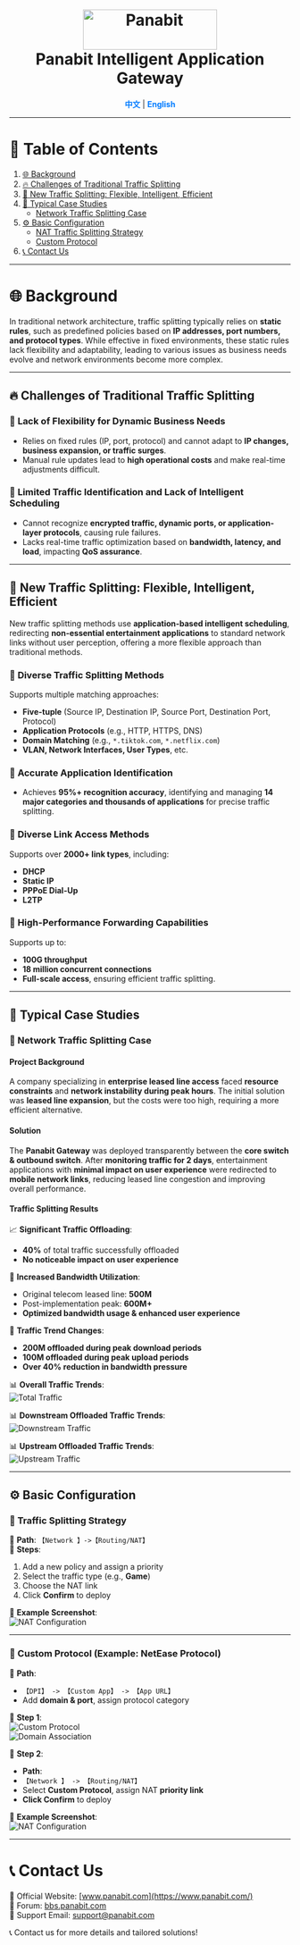 <a name="readme-top"></a>
<h1 align="center">
  <img src="assets/Panabit.png" alt="Panabit" width="240" height="72">
  <br>
  Panabit Intelligent Application Gateway
</h1>


<p align="center">
  <a href="README_CN.md" style="color: #007bff; text-decoration: none; font-weight: bold;">中文</a> | <span style="color: #007bff; font-weight: bold;">English</span>
</p>

---

# 📌 Table of Contents
1. [🌐 Background](#background)
2. [🔥 Challenges of Traditional Traffic Splitting](#challenges-of-traditional-traffic-splitting)
3. [🚀 New Traffic Splitting: Flexible, Intelligent, Efficient](#new-traffic-splitting-flexible-intelligent-efficient)
4. [📌 Typical Case Studies](#typical-case-studies)
   - [Network Traffic Splitting Case](#network-traffic-splitting-case)
5. [⚙️ Basic Configuration](#basic-configuration)
   - [NAT Traffic Splitting Strategy](#nat-traffic-splitting-strategy)
   - [Custom Protocol](#custom-protocol)
6. [📞 Contact Us](#contact-us)

---

# 🌐 **Background**  
<a id="background"></a>
In traditional network architecture, traffic splitting typically relies on **static rules**, such as predefined policies based on **IP addresses, port numbers, and protocol types**. While effective in fixed environments, these static rules lack flexibility and adaptability, leading to various issues as business needs evolve and network environments become more complex.

---

## 🔥 **Challenges of Traditional Traffic Splitting**  
<a id="challenges-of-traditional-traffic-splitting"></a>

### 🔹 **Lack of Flexibility for Dynamic Business Needs**  
- Relies on fixed rules (IP, port, protocol) and cannot adapt to **IP changes, business expansion, or traffic surges**.  
- Manual rule updates lead to **high operational costs** and make real-time adjustments difficult.

### 🔹 **Limited Traffic Identification and Lack of Intelligent Scheduling**  
- Cannot recognize **encrypted traffic, dynamic ports, or application-layer protocols**, causing rule failures.  
- Lacks real-time traffic optimization based on **bandwidth, latency, and load**, impacting **QoS assurance**.

---

## 🚀 **New Traffic Splitting: Flexible, Intelligent, Efficient**  
<a id="new-traffic-splitting-flexible-intelligent-efficient"></a>

New traffic splitting methods use **application-based intelligent scheduling**, redirecting **non-essential entertainment applications** to standard network links without user perception, offering a more flexible approach than traditional methods.

### 🎯 **Diverse Traffic Splitting Methods**  
Supports multiple matching approaches:  
- **Five-tuple** (Source IP, Destination IP, Source Port, Destination Port, Protocol)  
- **Application Protocols** (e.g., HTTP, HTTPS, DNS)  
- **Domain Matching** (e.g., `*.tiktok.com`, `*.netflix.com`)  
- **VLAN, Network Interfaces, User Types**, etc.

### 🎯 **Accurate Application Identification**  
- Achieves **95%+ recognition accuracy**, identifying and managing **14 major categories and thousands of applications** for precise traffic splitting.

### 🎯 **Diverse Link Access Methods**  
Supports over **2000+ link types**, including:
- **DHCP**
- **Static IP**
- **PPPoE Dial-Up**
- **L2TP**

### 🎯 **High-Performance Forwarding Capabilities**  
Supports up to:
- **100G throughput**
- **18 million concurrent connections**
- **Full-scale access**, ensuring efficient traffic splitting.

---

## 📌 **Typical Case Studies**  
<a id="typical-case-studies"></a>

### **📌 Network Traffic Splitting Case**  
<a id="network-traffic-splitting-case"></a>

#### **Project Background**  
A company specializing in **enterprise leased line access** faced **resource constraints** and **network instability during peak hours**. The initial solution was **leased line expansion**, but the costs were too high, requiring a more efficient alternative.

#### **Solution**  
The **Panabit Gateway** was deployed transparently between the **core switch & outbound switch**. After **monitoring traffic for 2 days**, entertainment applications with **minimal impact on user experience** were redirected to **mobile network links**, reducing leased line congestion and improving overall performance.

#### **Traffic Splitting Results**  
📈 **Significant Traffic Offloading**:
- **40%** of total traffic successfully offloaded  
- **No noticeable impact on user experience**

📌 **Increased Bandwidth Utilization**:
- Original telecom leased line: **500M**
- Post-implementation peak: **600M+**
- **Optimized bandwidth usage & enhanced user experience**

📌 **Traffic Trend Changes**:
- **200M offloaded during peak download periods**
- **100M offloaded during peak upload periods**
- **Over 40% reduction in bandwidth pressure**

📊 **Overall Traffic Trends**:  
![Total Traffic](assets/total_traffic.png)

📊 **Downstream Offloaded Traffic Trends**:  
![Downstream Traffic](assets/downstream.png)

📊 **Upstream Offloaded Traffic Trends**:  
![Upstream Traffic](assets/upstream.png)

---

## ⚙️ **Basic Configuration**  
<a id="basic-configuration"></a>

### **🔹 Traffic Splitting Strategy**  
📌 **Path**: `【Network 】->【Routing/NAT】`   
📌 **Steps**:
1. Add a new policy and assign a priority
2. Select the traffic type (e.g., **Game**)
3. Choose the NAT link
4. Click **Confirm** to deploy

📌 **Example Screenshot**:  
![NAT Configuration](assets/nat_config_EN.png)

---

### **🔹 Custom Protocol (Example: NetEase Protocol)**  
<a id="custom-protocol"></a>

📌 **Path**:  
- `【DPI】 -> 【Custom App】 -> 【App URL】`
- Add **domain & port**, assign protocol category

📌 **Step 1**:  
![Custom Protocol](assets/custom_protocol_step1_EN.png)  
![Domain Association](assets/custom_protocol_step2_EN.png)

📌 **Step 2**:  
- **Path**:  
-  `【Network 】 -> 【Routing/NAT】`
- Select **Custom Protocol**, assign NAT **priority link**
- **Click Confirm** to deploy

📌 **Example Screenshot**:  
![NAT Configuration](assets/custom_protocol_step3_EN.png)

---

# 📞 **Contact Us**  
<a id="contact-us"></a>
🔗 Official Website: [www.panabit.com](https://www.panabit.com/)  
🔗 Forum: [bbs.panabit.com](https://bbs.panabit.com/)  
📧 Support Email: support@panabit.com  

📞 Contact us for more details and tailored solutions!


